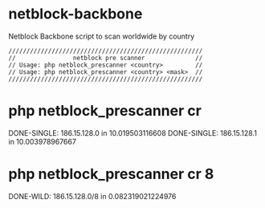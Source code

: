 # netblock-backbone
Netblock Backbone script to scan worldwide by country

```
//////////////////////////////////////////////////////
//                netblock pre scanner              //
// Usage: php netblock_prescanner <country>         //
// Usage: php netblock_prescanner <country> <mask>  //
//////////////////////////////////////////////////////
```

# php netblock_prescanner cr
DONE-SINGLE: 186.15.128.0 in 10.019503116608
DONE-SINGLE: 186.15.128.1 in 10.003978967667

# php netblock_prescanner cr 8
DONE-WILD: 186.15.128.0/8 in 0.082319021224976
